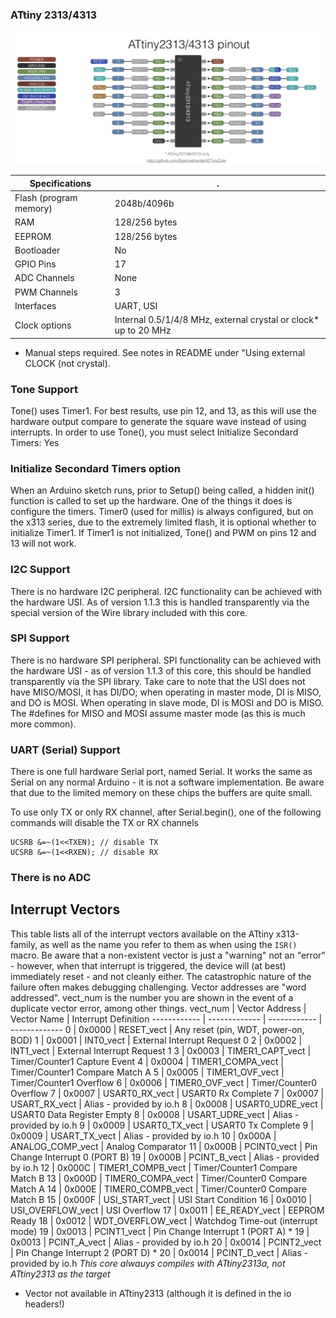 ### ATtiny 2313/4313
![x4 pin mapping](Pinout_x313.jpg "Arduino Pin Mapping for ATtiny x313-family")

 Specifications | .
------------ | -------------
Flash (program memory) | 2048b/4096b
RAM | 128/256 bytes
EEPROM | 128/256 bytes
Bootloader | No
GPIO Pins | 17
ADC Channels | None
PWM Channels | 3
Interfaces | UART, USI
Clock options | Internal 0.5/1/4/8 MHz, external crystal or clock* up to 20 MHz

* Manual steps required. See notes in README under "Using external CLOCK (not crystal).

### Tone Support
Tone() uses Timer1. For best results, use pin 12, and 13, as this will use the hardware output compare to generate the square wave instead of using interrupts. In order to use Tone(), you must select Initialize Secondard Timers: Yes

### Initialize Secondard Timers option
When an Arduino sketch runs, prior to Setup() being called, a hidden init() function is called to set up the hardware. One of the things it does is configure the timers. Timer0 (used for millis) is always configured, but on the x313 series, due to the extremely limited flash, it is optional whether to initialize Timer1. If Timer1 is not initialized, Tone() and PWM on pins 12 and 13 will not work.

### I2C Support
There is no hardware I2C peripheral. I2C functionality can be achieved with the hardware USI. As of version 1.1.3 this is handled transparently via the special version of the Wire library included with this core.

### SPI Support
There is no hardware SPI peripheral. SPI functionality can be achieved with the hardware USI - as of version 1.1.3 of this core, this should be handled transparently via the SPI library. Take care to note that the USI does not have MISO/MOSI, it has DI/DO; when operating in master mode, DI is MISO, and DO is MOSI. When operating in slave mode, DI is MOSI and DO is MISO. The #defines for MISO and MOSI assume master mode (as this is much more common).

### UART (Serial) Support
There is one full hardware Serial port, named Serial. It works the same as Serial on any normal Arduino - it is not a software implementation. Be aware that due to the limited memory on these chips the buffers are quite small.

To use only TX or only RX channel, after Serial.begin(), one of the following commands will disable the TX or RX channels
```
UCSRB &=~(1<<TXEN); // disable TX
UCSRB &=~(1<<RXEN); // disable RX
```

### There is no ADC

## Interrupt Vectors
This table lists all of the interrupt vectors available on the ATtiny x313-family, as well as the name you refer to them as when using the `ISR()` macro. Be aware that a non-existent vector is just a "warning" not an "error" - however, when that interrupt is triggered, the device will (at best) immediately reset - and not cleanly either. The catastrophic nature of the failure often makes debugging challenging. Vector addresses are "word addressed". vect_num is the number you are shown in the event of a duplicate vector error, among other things.
vect_num | Vector Address | Vector Name | Interrupt Definition
------------ | ------------- | ------------ | -------------
0 | 0x0000 | RESET_vect | Any reset (pin, WDT, power-on, BOD)
1 | 0x0001 | INT0_vect | External Interrupt Request 0
2 | 0x0002 | INT1_vect | External Interrupt Request 1
3 | 0x0003 | TIMER1_CAPT_vect | Timer/Counter1 Capture Event
4 | 0x0004 | TIMER1_COMPA_vect | Timer/Counter1 Compare Match A
5 | 0x0005 | TIMER1_OVF_vect | Timer/Counter1 Overflow
6 | 0x0006 | TIMER0_OVF_vect | Timer/Counter0 Overflow
7 | 0x0007 | USART0_RX_vect | USART0 Rx Complete
7 | 0x0007 | USART_RX_vect | Alias - provided by io.h
8 | 0x0008 | USART0_UDRE_vect | USART0 Data Register Empty
8 | 0x0008 | USART_UDRE_vect | Alias - provided by io.h
9 | 0x0009 | USART0_TX_vect | USART0 Tx Complete
9 | 0x0009 | USART_TX_vect | Alias - provided by io.h
10 | 0x000A | ANALOG_COMP_vect | Analog Comparator
11 | 0x000B | PCINT0_vect | Pin Change Interrupt 0 (PORT B)
19 | 0x000B | PCINT_B_vect | Alias - provided by io.h
12 | 0x000C | TIMER1_COMPB_vect | Timer/Counter1 Compare Match B
13 | 0x000D | TIMER0_COMPA_vect | Timer/Counter0 Compare Match A
14 | 0x000E | TIMER0_COMPB_vect | Timer/Counter0 Compare Match B
15 | 0x000F | USI_START_vect | USI Start Condition
16 | 0x0010 | USI_OVERFLOW_vect | USI Overflow
17 | 0x0011 | EE_READY_vect | EEPROM Ready
18 | 0x0012 | WDT_OVERFLOW_vect | Watchdog Time-out (interrupt mode)
19 | 0x0013 | PCINT1_vect | Pin Change Interrupt 1 (PORT A) *
19 | 0x0013 | PCINT_A_vect | Alias - provided by io.h
20 | 0x0014 | PCINT2_vect | Pin Change Interrupt 2 (PORT D) *
20 | 0x0014 | PCINT_D_vect | Alias - provided by io.h
*This core alwauys compiles with ATtiny2313a, not ATtiny2313 as the target*
* Vector not available in ATtiny2313 (although it is defined in the io headers!)
